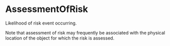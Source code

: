 AssessmentOfRisk
================

Likelihood of risk event occurring.

Note  that assessment of risk may frequently be associated with the physical location of the object for which the risk is assessed.
